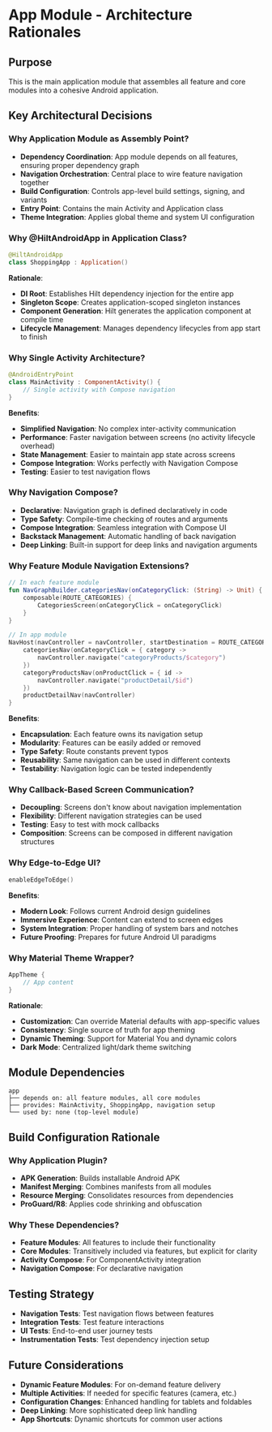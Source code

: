 # App Module - Architecture Rationales

## Purpose
This is the main application module that assembles all feature and core modules into a cohesive Android application.

## Key Architectural Decisions

### Why Application Module as Assembly Point?
- **Dependency Coordination**: App module depends on all features, ensuring proper dependency graph
- **Navigation Orchestration**: Central place to wire feature navigation together
- **Build Configuration**: Controls app-level build settings, signing, and variants
- **Entry Point**: Contains the main Activity and Application class
- **Theme Integration**: Applies global theme and system UI configuration

### Why @HiltAndroidApp in Application Class?
```kotlin
@HiltAndroidApp
class ShoppingApp : Application()
```

**Rationale**:
- **DI Root**: Establishes Hilt dependency injection for the entire app
- **Singleton Scope**: Creates application-scoped singleton instances
- **Component Generation**: Hilt generates the application component at compile time
- **Lifecycle Management**: Manages dependency lifecycles from app start to finish

### Why Single Activity Architecture?
```kotlin
@AndroidEntryPoint
class MainActivity : ComponentActivity() {
    // Single activity with Compose navigation
}
```

**Benefits**:
- **Simplified Navigation**: No complex inter-activity communication
- **Performance**: Faster navigation between screens (no activity lifecycle overhead)
- **State Management**: Easier to maintain app state across screens
- **Compose Integration**: Works perfectly with Navigation Compose
- **Testing**: Easier to test navigation flows

### Why Navigation Compose?
- **Declarative**: Navigation graph is defined declaratively in code
- **Type Safety**: Compile-time checking of routes and arguments
- **Compose Integration**: Seamless integration with Compose UI
- **Backstack Management**: Automatic handling of back navigation
- **Deep Linking**: Built-in support for deep links and navigation arguments

### Why Feature Module Navigation Extensions?
```kotlin
// In each feature module
fun NavGraphBuilder.categoriesNav(onCategoryClick: (String) -> Unit) {
    composable(ROUTE_CATEGORIES) {
        CategoriesScreen(onCategoryClick = onCategoryClick)
    }
}

// In app module
NavHost(navController = navController, startDestination = ROUTE_CATEGORIES) {
    categoriesNav(onCategoryClick = { category ->
        navController.navigate("categoryProducts/$category")
    })
    categoryProductsNav(onProductClick = { id ->
        navController.navigate("productDetail/$id")
    })
    productDetailNav(navController)
}
```

**Benefits**:
- **Encapsulation**: Each feature owns its navigation setup
- **Modularity**: Features can be easily added or removed
- **Type Safety**: Route constants prevent typos
- **Reusability**: Same navigation can be used in different contexts
- **Testability**: Navigation logic can be tested independently

### Why Callback-Based Screen Communication?
- **Decoupling**: Screens don't know about navigation implementation
- **Flexibility**: Different navigation strategies can be used
- **Testing**: Easy to test with mock callbacks
- **Composition**: Screens can be composed in different navigation structures

### Why Edge-to-Edge UI?
```kotlin
enableEdgeToEdge()
```

**Benefits**:
- **Modern Look**: Follows current Android design guidelines
- **Immersive Experience**: Content can extend to screen edges
- **System Integration**: Proper handling of system bars and notches
- **Future Proofing**: Prepares for future Android UI paradigms

### Why Material Theme Wrapper?
```kotlin
AppTheme {
    // App content
}
```

**Rationale**:
- **Customization**: Can override Material defaults with app-specific values
- **Consistency**: Single source of truth for app theming
- **Dynamic Theming**: Support for Material You and dynamic colors
- **Dark Mode**: Centralized light/dark theme switching

## Module Dependencies

```
app
├── depends on: all feature modules, all core modules
├── provides: MainActivity, ShoppingApp, navigation setup
└── used by: none (top-level module)
```

## Build Configuration Rationale

### Why Application Plugin?
- **APK Generation**: Builds installable Android APK
- **Manifest Merging**: Combines manifests from all modules
- **Resource Merging**: Consolidates resources from dependencies
- **ProGuard/R8**: Applies code shrinking and obfuscation

### Why These Dependencies?
- **Feature Modules**: All features to include their functionality
- **Core Modules**: Transitively included via features, but explicit for clarity
- **Activity Compose**: For ComponentActivity integration
- **Navigation Compose**: For declarative navigation

## Testing Strategy
- **Navigation Tests**: Test navigation flows between features
- **Integration Tests**: Test feature interactions
- **UI Tests**: End-to-end user journey tests
- **Instrumentation Tests**: Test dependency injection setup

## Future Considerations
- **Dynamic Feature Modules**: For on-demand feature delivery
- **Multiple Activities**: If needed for specific features (camera, etc.)
- **Configuration Changes**: Enhanced handling for tablets and foldables
- **Deep Linking**: More sophisticated deep link handling
- **App Shortcuts**: Dynamic shortcuts for common user actions